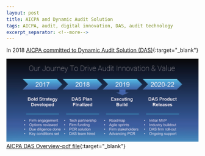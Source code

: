 ```yaml
---
layout: post
title: AICPA and Dynamic Audit Solution
tags: AICPA, audit, digital innovation, DAS, audit technology
excerpt_separator: <!--more-->
---
```


In 2018 [AICPA committed to Dynamic Audit Solution (DAS)](https://www.aicpa.org/press/pressreleases/2018/aicpa-leading-cpa-firms-commit-to-dynamic-audit-solution-initiative.html?cid=referral:article:AICPAInsightsDASblog:pressrelease:aicpa&utm_medium=referral&utm_source=article&utm_campaign=AICPAInsightsDASblog&utm_content=pressrelease){:target="_blank"}
<!--more-->
![AICPA DAS Timeline](/assets/img/aicpa_das_timeline.png)
[AICPA DAS Overview-pdf file](/assets/files/dynamic-audit-solution-overview-cpacom.pdf){:target="_blank"}